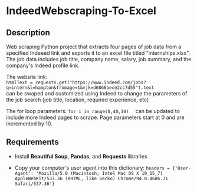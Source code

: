 # IndeedWebscraping-To-Excel

## Description
Web scraping Python project that extracts four pages of job data from a specified Indeeed link and exports it to an excel file titled "internships.xlsx". The job data includes job title, company name, salary, job summary, and the company's Indeed profile link. 

The website link: 
<br>
```htmlText = requests.get("https://www.indeed.com/jobs?q=intern&l=hampton&fromage=1&vjk=d6866bece2cc7d55").text  ``` 
<br>
can be swaped and customized using Indeed to change the parameters of the job search (job title, location, required experience, etc)

The for loop parameters:  ```for i in range(0,40,10)  ```  can be updated to include more Indeed pages to scrape. Page parameters start at 0 and are incremented by 10. 


## Requirements

* Install **Beautiful Soup**, **Pandas**, and **Requests** libraries

* Copy your computer's user agent into this dictionary: ```headers = {'User-Agent': 'Mozilla/5.0 (Macintosh; Intel Mac OS X 10_15_7) AppleWebKit/537.36 (KHTML, like Gecko) Chrome/94.0.4606.71 Safari/537.36'}```
